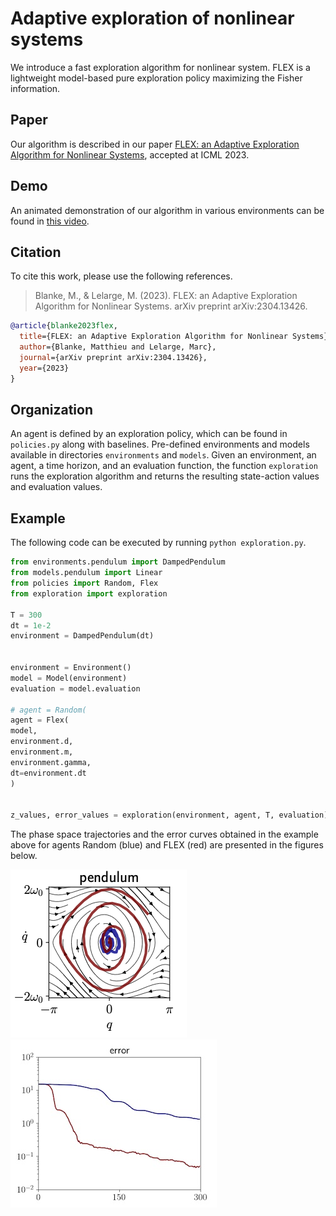 # Adaptive exploration of nonlinear systems

We introduce a fast exploration algorithm for nonlinear system. FLEX is a lightweight model-based pure exploration policy maximizing the Fisher information.

## Paper

Our algorithm is described in our paper [FLEX: an Adaptive Exploration Algorithm for Nonlinear Systems](https://arxiv.org/abs/2304.13426), accepted at ICML 2023.

## Demo
An animated demonstration of our algorithm in various environments can be found in
[this video](https://youtu.be/hGpkdz8-8vU).


## Citation

To cite this work, please use the following references.

> Blanke, M., & Lelarge, M. (2023). FLEX: an Adaptive Exploration Algorithm for Nonlinear Systems. arXiv preprint arXiv:2304.13426.


~~~bib
@article{blanke2023flex,
  title={FLEX: an Adaptive Exploration Algorithm for Nonlinear Systems},
  author={Blanke, Matthieu and Lelarge, Marc},
  journal={arXiv preprint arXiv:2304.13426},
  year={2023}
}
~~~
## Organization

An agent is defined by an exploration policy, which can be found in `policies.py` along with baselines. Pre-defined environments and models  available in directories `environments` and `models`. Given an environment, an agent, a time horizon, and an evaluation function, the function `exploration` runs the exploration algorithm and returns the resulting state-action values and evaluation values.


## Example

The following code can be executed by running `python exploration.py`.

```python
from environments.pendulum import DampedPendulum
from models.pendulum import Linear
from policies import Random, Flex
from exploration import exploration

T = 300
dt = 1e-2
environment = DampedPendulum(dt)


environment = Environment()
model = Model(environment)
evaluation = model.evaluation

# agent = Random(
agent = Flex(
model,
environment.d,
environment.m,
environment.gamma,
dt=environment.dt
)


z_values, error_values = exploration(environment, agent, T, evaluation)

```

The phase space trajectories and the error curves obtained in the example above for agents Random (blue) and FLEX (red) are presented in the figures below.

![Trajectories of the example above, for agents Random (blue) and FLEX (red)](demo/trajectories.png)
![Error curves of the example above, for agents Random (blue) and FLEX (red)](demo/error.png)



